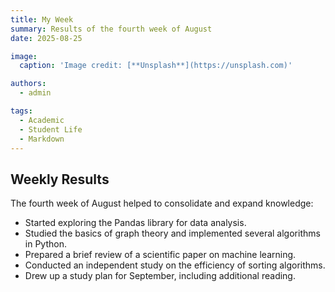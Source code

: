 ```yaml
---
title: My Week
summary: Results of the fourth week of August
date: 2025-08-25

image:
  caption: 'Image credit: [**Unsplash**](https://unsplash.com)'

authors:
  - admin

tags:
  - Academic
  - Student Life
  - Markdown
---
```


## Weekly Results  

The fourth week of August helped to consolidate and expand knowledge:  

- Started exploring the Pandas library for data analysis.  
- Studied the basics of graph theory and implemented several algorithms in Python.  
- Prepared a brief review of a scientific paper on machine learning.  
- Conducted an independent study on the efficiency of sorting algorithms.  
- Drew up a study plan for September, including additional reading.  

